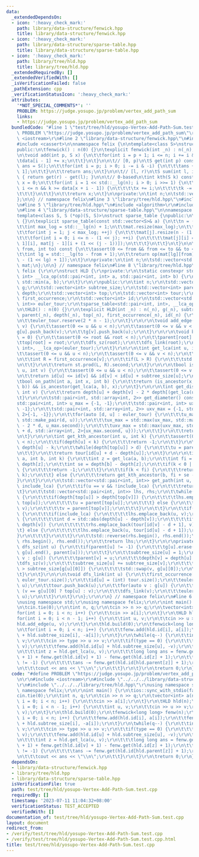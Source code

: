 ```yaml
---
data:
  _extendedDependsOn:
  - icon: ':heavy_check_mark:'
    path: library/data-structure/fenwick.hpp
    title: library/data-structure/fenwick.hpp
  - icon: ':heavy_check_mark:'
    path: library/data-structure/sparse-table.hpp
    title: library/data-structure/sparse-table.hpp
  - icon: ':heavy_check_mark:'
    path: library/tree/hld.hpp
    title: library/tree/hld.hpp
  _extendedRequiredBy: []
  _extendedVerifiedWith: []
  _isVerificationFailed: false
  _pathExtension: cpp
  _verificationStatusIcon: ':heavy_check_mark:'
  attributes:
    '*NOT_SPECIAL_COMMENTS*': ''
    PROBLEM: https://judge.yosupo.jp/problem/vertex_add_path_sum
    links:
    - https://judge.yosupo.jp/problem/vertex_add_path_sum
  bundledCode: "#line 1 \"test/tree/hld/yosupo-Vertex-Add-Path-Sum.test.cpp\"\n#define\
    \ PROBLEM \"https://judge.yosupo.jp/problem/vertex_add_path_sum\"\r\n\r\n#include\
    \ <iostream>\r\n#line 2 \"library/data-structure/fenwick.hpp\"\n#include <vector>\n\
    #include <cassert>\n\nnamespace felix {\n\ntemplate<class S>\nstruct fenwick {\n\
    public:\n\tfenwick() : n(0) {}\n\texplicit fenwick(int _n) : n(_n), data(_n) {}\n\
    \n\tvoid add(int p, S x) {\n\t\tfor(int i = p + 1; i <= n; i += i & -i) {\n\t\t\
    \tdata[i - 1] += x;\n\t\t}\n\t}\n\n\t// [0, p)\n\tS get(int p) const {\n\t\tauto\
    \ ans = S();\n\t\tfor(int i = p; i > 0; i -= i & -i) {\n\t\t\tans += data[i -\
    \ 1];\n\t\t}\n\t\treturn ans;\n\t}\n\n\t// [l, r)\n\tS sum(int l, int r) const\
    \ { return get(r) - get(l); }\n\n\t// 0-based\n\tint kth(S k) const {\n\t\tint\
    \ x = 0;\n\t\tfor(int i = 1 << std::__lg(n); i > 0; i >>= 1) {\n\t\t\tif (x +\
    \ i <= n && k >= data[x + i - 1]) {\n\t\t\t\tx += i;\n\t\t\t\tk -= data[x - 1];\n\
    \t\t\t}\n\t\t}\n\t\treturn x;\n\t}\n\nprivate:\n\tint n;\n\tstd::vector<S> data;\n\
    };\n\n} // namespace felix\n#line 3 \"library/tree/hld.hpp\"\n#include <array>\r\
    \n#line 5 \"library/tree/hld.hpp\"\n#include <algorithm>\r\n#include <cmath>\r\
    \n#line 4 \"library/data-structure/sparse-table.hpp\"\n\nnamespace felix {\n\n\
    template<class S, S (*op)(S, S)>\nstruct sparse_table {\npublic:\n\tsparse_table()\
    \ {}\n\texplicit sparse_table(const std::vector<S>& a) {\n\t\tn = (int) a.size();\n\
    \t\tint max_log = std::__lg(n) + 1;\n\t\tmat.resize(max_log);\n\t\tmat[0] = a;\n\
    \t\tfor(int j = 1; j < max_log; ++j) {\n\t\t\tmat[j].resize(n - (1 << j) + 1);\n\
    \t\t\tfor(int i = 0; i <= n - (1 << j); ++i) {\n\t\t\t\tmat[j][i] = op(mat[j -\
    \ 1][i], mat[j - 1][i + (1 << (j - 1))]);\n\t\t\t}\n\t\t}\n\t}\n\n\tS prod(int\
    \ from, int to) const {\n\t\tassert(0 <= from && from <= to && to <= n - 1);\n\
    \t\tint lg = std::__lg(to - from + 1);\n\t\treturn op(mat[lg][from], mat[lg][to\
    \ - (1 << lg) + 1]);\n\t}\n\nprivate:\n\tint n;\n\tstd::vector<std::vector<S>>\
    \ mat;\n};\n\n} // namespace felix\n#line 8 \"library/tree/hld.hpp\"\n\r\nnamespace\
    \ felix {\r\n\r\nstruct HLD {\r\nprivate:\r\n\tstatic constexpr std::pair<int,\
    \ int> __lca_op(std::pair<int, int> a, std::pair<int, int> b) {\r\n\t\treturn\
    \ std::min(a, b);\r\n\t}\r\n\r\npublic:\r\n\tint n;\r\n\tstd::vector<std::vector<int>>\
    \ g;\r\n\tstd::vector<int> subtree_size;\r\n\tstd::vector<int> parent;\r\n\tstd::vector<int>\
    \ depth;\r\n\tstd::vector<int> top;\r\n\tstd::vector<int> tour;\r\n\tstd::vector<int>\
    \ first_occurrence;\r\n\tstd::vector<int> id;\r\n\tstd::vector<std::pair<int,\
    \ int>> euler_tour;\r\n\tsparse_table<std::pair<int, int>, __lca_op> st;\r\n\r\
    \n\tHLD() : n(0) {}\r\n\texplicit HLD(int _n) : n(_n), g(_n), subtree_size(_n),\
    \ parent(_n), depth(_n), top(_n), first_occurrence(_n), id(_n) {\r\n\t\ttour.reserve(n);\r\
    \n\t\teuler_tour.reserve(2 * n - 1);\r\n\t}\r\n\r\n\tvoid add_edge(int u, int\
    \ v) {\r\n\t\tassert(0 <= u && u < n);\r\n\t\tassert(0 <= v && v < n);\r\n\t\t\
    g[u].push_back(v);\r\n\t\tg[v].push_back(u);\r\n\t}\r\n\r\n\tvoid build(int root\
    \ = 0) {\r\n\t\tassert(0 <= root && root < n);\r\n\t\tparent[root] = -1;\r\n\t\
    \ttop[root] = root;\r\n\t\tdfs_sz(root);\r\n\t\tdfs_link(root);\r\n\t\tst = sparse_table<std::pair<int,\
    \ int>, __lca_op>(euler_tour);\r\n\t}\r\n\r\n\tint get_lca(int u, int v) {\r\n\
    \t\tassert(0 <= u && u < n);\r\n\t\tassert(0 <= v && v < n);\r\n\t\tint L = first_occurrence[u];\r\
    \n\t\tint R = first_occurrence[v];\r\n\t\tif(L > R) {\r\n\t\t\tstd::swap(L, R);\r\
    \n\t\t}\r\n\t\treturn st.prod(L, R).second;\r\n\t}\r\n\r\n\tbool is_ancestor(int\
    \ u, int v) {\r\n\t\tassert(0 <= u && u < n);\r\n\t\tassert(0 <= v && v < n);\r\
    \n\t\treturn id[u] <= id[v] && id[v] < id[u] + subtree_size[u];\r\n\t}\r\n\r\n\
    \tbool on_path(int a, int x, int b) {\r\n\t\treturn (is_ancestor(x, a) || is_ancestor(x,\
    \ b)) && is_ancestor(get_lca(a, b), x);\r\n\t}\r\n\r\n\tint get_distance(int u,\
    \ int v) {\r\n\t\treturn depth[u] + depth[v] - 2 * depth[(get_lca(u, v))];\r\n\
    \t}\r\n\r\n\tstd::pair<int, std::array<int, 2>> get_diameter() const {\r\n\t\t\
    std::pair<int, int> u_max = {-1, -1};\r\n\t\tstd::pair<int, int> ux_max = {-1,\
    \ -1};\r\n\t\tstd::pair<int, std::array<int, 2>> uxv_max = {-1, std::array<int,\
    \ 2>{-1, -1}};\r\n\t\tfor(auto [d, u] : euler_tour) {\r\n\t\t\tu_max = std::max(u_max,\
    \ std::make_pair(d, u));\r\n\t\t\tux_max = std::max(ux_max, std::make_pair(u_max.first\
    \ - 2 * d, u_max.second));\r\n\t\t\tuxv_max = std::max(uxv_max, std::make_pair(ux_max.first\
    \ + d, std::array<int, 2>{ux_max.second, u}));\r\n\t\t}\r\n\t\treturn uxv_max;\r\
    \n\t}\r\n\r\n\tint get_kth_ancestor(int u, int k) {\r\n\t\tassert(0 <= u && u\
    \ < n);\r\n\t\tif(depth[u] < k) {\r\n\t\t\treturn -1;\r\n\t\t}\r\n\t\tint d =\
    \ depth[u] - k;\r\n\t\twhile(depth[top[u]] > d) {\r\n\t\t\tu = parent[top[u]];\r\
    \n\t\t}\r\n\t\treturn tour[id[u] + d - depth[u]];\r\n\t}\r\n\r\n\tint get_kth_node_on_path(int\
    \ a, int b, int k) {\r\n\t\tint z = get_lca(a, b);\r\n\t\tint fi = depth[a] -\
    \ depth[z];\r\n\t\tint se = depth[b] - depth[z];\r\n\t\tif(k < 0 || k > fi + se)\
    \ {\r\n\t\t\treturn -1;\r\n\t\t}\r\n\t\tif(k < fi) {\r\n\t\t\treturn get_kth_ancestor(a,\
    \ k);\r\n\t\t} else {\r\n\t\t\treturn get_kth_ancestor(b, fi + se - k);\r\n\t\t\
    }\r\n\t}\r\n\r\n\tstd::vector<std::pair<int, int>> get_path(int u, int v, bool\
    \ include_lca) {\r\n\t\tif(u == v && !include_lca) {\r\n\t\t\treturn {};\r\n\t\
    \t}\r\n\t\tstd::vector<std::pair<int, int>> lhs, rhs;\r\n\t\twhile(top[u] != top[v])\
    \ {\r\n\t\t\tif(depth[top[u]] > depth[top[v]]) {\r\n\t\t\t\tlhs.emplace_back(u,\
    \ top[u]);\r\n\t\t\t\tu = parent[top[u]];\r\n\t\t\t} else {\r\n\t\t\t\trhs.emplace_back(top[v],\
    \ v);\r\n\t\t\t\tv = parent[top[v]];\r\n\t\t\t}\r\n\t\t}\r\n\t\tif(u != v || include_lca)\
    \ {\r\n\t\t\tif(include_lca) {\r\n\t\t\t\tlhs.emplace_back(u, v);\r\n\t\t\t} else\
    \ {\r\n\t\t\t\tint d = std::abs(depth[u] - depth[v]);\r\n\t\t\t\tif(depth[u] <\
    \ depth[v]) {\r\n\t\t\t\t\trhs.emplace_back(tour[id[v] - d + 1], v);\r\n\t\t\t\
    \t} else {\r\n\t\t\t\t\tlhs.emplace_back(u, tour[id[u] - d + 1]);\r\n\t\t\t\t\
    }\r\n\t\t\t}\r\n\t\t}\r\n\t\tstd::reverse(rhs.begin(), rhs.end());\r\n\t\tlhs.insert(lhs.end(),\
    \ rhs.begin(), rhs.end());\r\n\t\treturn lhs;\r\n\t}\r\n\r\nprivate:\r\n\tvoid\
    \ dfs_sz(int u) {\r\n\t\tif(parent[u] != -1) {\r\n\t\t\tg[u].erase(std::find(g[u].begin(),\
    \ g[u].end(), parent[u]));\r\n\t\t}\r\n\t\tsubtree_size[u] = 1;\r\n\t\tfor(auto&\
    \ v : g[u]) {\r\n\t\t\tparent[v] = u;\r\n\t\t\tdepth[v] = depth[u] + 1;\r\n\t\t\
    \tdfs_sz(v);\r\n\t\t\tsubtree_size[u] += subtree_size[v];\r\n\t\t\tif(subtree_size[v]\
    \ > subtree_size[g[u][0]]) {\r\n\t\t\t\tstd::swap(v, g[u][0]);\r\n\t\t\t}\r\n\t\
    \t}\r\n\t}\r\n\r\n\tvoid dfs_link(int u) {\r\n\t\tfirst_occurrence[u] = (int)\
    \ euler_tour.size();\r\n\t\tid[u] = (int) tour.size();\r\n\t\teuler_tour.emplace_back(depth[u],\
    \ u);\r\n\t\ttour.push_back(u);\r\n\t\tfor(auto v : g[u]) {\r\n\t\t\ttop[v] =\
    \ (v == g[u][0] ? top[u] : v);\r\n\t\t\tdfs_link(v);\r\n\t\t\teuler_tour.emplace_back(depth[u],\
    \ u);\r\n\t\t}\r\n\t}\r\n};\r\n\r\n} // namespace felix\r\n#line 6 \"test/tree/hld/yosupo-Vertex-Add-Path-Sum.test.cpp\"\
    \nusing namespace std;\r\nusing namespace felix;\r\n\r\nint main() {\r\n\tios::sync_with_stdio(false);\r\
    \n\tcin.tie(0);\r\n\tint n, q;\r\n\tcin >> n >> q;\r\n\tvector<int> a(n);\r\n\t\
    for(int i = 0; i < n; i++) {\r\n\t\tcin >> a[i];\r\n\t}\r\n\tHLD hld(n);\r\n\t\
    for(int i = 0; i < n - 1; i++) {\r\n\t\tint u, v;\r\n\t\tcin >> u >> v;\r\n\t\t\
    hld.add_edge(u, v);\r\n\t}\r\n\thld.build(0);\r\n\tfenwick<long long> fenw(n);\r\
    \n\tfor(int i = 0; i < n; i++) {\r\n\t\tfenw.add(hld.id[i], a[i]);\r\n\t\tfenw.add(hld.id[i]\
    \ + hld.subtree_size[i], -a[i]);\r\n\t}\r\n\twhile(q--) {\r\n\t\tint type, u,\
    \ v;\r\n\t\tcin >> type >> u >> v;\r\n\t\tif(type == 0) {\r\n\t\t\tfenw.add(hld.id[u],\
    \ v);\r\n\t\t\tfenw.add(hld.id[u] + hld.subtree_size[u], -v);\r\n\t\t} else {\r\
    \n\t\t\tint z = hld.get_lca(u, v);\r\n\t\t\tlong long ans = fenw.get(hld.id[u]\
    \ + 1) + fenw.get(hld.id[v] + 1) - fenw.get(hld.id[z] + 1);\r\n\t\t\tif(hld.parent[z]\
    \ != -1) {\r\n\t\t\t\tans -= fenw.get(hld.id[hld.parent[z]] + 1);\r\n\t\t\t}\r\
    \n\t\t\tcout << ans << \"\\n\";\r\n\t\t}\r\n\t}\r\n\treturn 0;\r\n}\r\n"
  code: "#define PROBLEM \"https://judge.yosupo.jp/problem/vertex_add_path_sum\"\r\
    \n\r\n#include <iostream>\r\n#include \"../../../library/data-structure/fenwick.hpp\"\
    \r\n#include \"../../../library/tree/hld.hpp\"\r\nusing namespace std;\r\nusing\
    \ namespace felix;\r\n\r\nint main() {\r\n\tios::sync_with_stdio(false);\r\n\t\
    cin.tie(0);\r\n\tint n, q;\r\n\tcin >> n >> q;\r\n\tvector<int> a(n);\r\n\tfor(int\
    \ i = 0; i < n; i++) {\r\n\t\tcin >> a[i];\r\n\t}\r\n\tHLD hld(n);\r\n\tfor(int\
    \ i = 0; i < n - 1; i++) {\r\n\t\tint u, v;\r\n\t\tcin >> u >> v;\r\n\t\thld.add_edge(u,\
    \ v);\r\n\t}\r\n\thld.build(0);\r\n\tfenwick<long long> fenw(n);\r\n\tfor(int\
    \ i = 0; i < n; i++) {\r\n\t\tfenw.add(hld.id[i], a[i]);\r\n\t\tfenw.add(hld.id[i]\
    \ + hld.subtree_size[i], -a[i]);\r\n\t}\r\n\twhile(q--) {\r\n\t\tint type, u,\
    \ v;\r\n\t\tcin >> type >> u >> v;\r\n\t\tif(type == 0) {\r\n\t\t\tfenw.add(hld.id[u],\
    \ v);\r\n\t\t\tfenw.add(hld.id[u] + hld.subtree_size[u], -v);\r\n\t\t} else {\r\
    \n\t\t\tint z = hld.get_lca(u, v);\r\n\t\t\tlong long ans = fenw.get(hld.id[u]\
    \ + 1) + fenw.get(hld.id[v] + 1) - fenw.get(hld.id[z] + 1);\r\n\t\t\tif(hld.parent[z]\
    \ != -1) {\r\n\t\t\t\tans -= fenw.get(hld.id[hld.parent[z]] + 1);\r\n\t\t\t}\r\
    \n\t\t\tcout << ans << \"\\n\";\r\n\t\t}\r\n\t}\r\n\treturn 0;\r\n}\r\n"
  dependsOn:
  - library/data-structure/fenwick.hpp
  - library/tree/hld.hpp
  - library/data-structure/sparse-table.hpp
  isVerificationFile: true
  path: test/tree/hld/yosupo-Vertex-Add-Path-Sum.test.cpp
  requiredBy: []
  timestamp: '2023-07-11 11:04:32+08:00'
  verificationStatus: TEST_ACCEPTED
  verifiedWith: []
documentation_of: test/tree/hld/yosupo-Vertex-Add-Path-Sum.test.cpp
layout: document
redirect_from:
- /verify/test/tree/hld/yosupo-Vertex-Add-Path-Sum.test.cpp
- /verify/test/tree/hld/yosupo-Vertex-Add-Path-Sum.test.cpp.html
title: test/tree/hld/yosupo-Vertex-Add-Path-Sum.test.cpp
---
```

